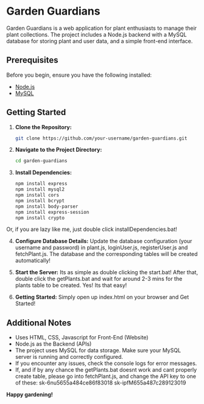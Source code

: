 # Garden Guardians

Garden Guardians is a web application for plant enthusiasts to manage their plant collections. The project includes a Node.js backend with a MySQL database for storing plant and user data, and a simple front-end interface.

## Prerequisites

Before you begin, ensure you have the following installed:

- [Node.js](https://nodejs.org/)
- [MySQL](https://www.mysql.com/)

## Getting Started

1. **Clone the Repository:**

   ```bash
   git clone https://github.com/your-username/garden-guardians.git

2. **Navigate to the Project Directory:**
   ```bash
   cd garden-guardians

3. **Install Dependencies:**
   ```bash
   npm install express
   npm install mysql2
   npm install cors
   npm install bcrypt
   npm install body-parser
   npm install express-session
   npm install crypto

Or, if you are lazy like me, just double click installDependencies.bat!
   
4. **Configure Database Details:**
   Update the database configuration (your username and password) in plant.js, loginUser.js, registerUser.js and fetchPlant.js. The database and the corresponding tables will be created automatically!

5. **Start the Server:**
   Its as simple as double clicking the start.bat! After that, double click the getPlants.bat and wait for around 2-3 mins for the plants table to be created.
   Yes! Its that easy!

6. **Getting Started:**
   Simply open up index.html on your browser and Get Started!

## Additional Notes
- Uses HTML, CSS, Javascript for Front-End (Website)
- Node.js as the Backend (APIs)
- The project uses MySQL for data storage. Make sure your MySQL server is running and correctly configured.
- If you encounter any issues, check the console logs for error messages.
- If, and if by any chance the getPlants.bat doesnt work and cant properly create table, please go into fetchPlant.js, and change the API key to one of these:
  sk-6nu5655a484ce86f83018
  sk-ipfM655a487c289123019

**Happy gardening!**
